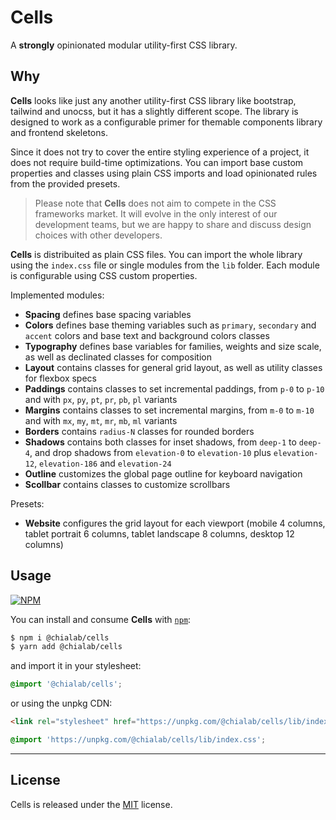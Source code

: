 # Cells

A **strongly** opinionated modular utility-first CSS library.

## Why

**Cells** looks like just any another utility-first CSS library like bootstrap, tailwind and unocss, but it has a slightly different scope. The library is designed to work as a configurable primer for themable components library and frontend skeletons.

Since it does not try to cover the entire styling experience of a project, it does not require build-time optimizations. You can import base custom properties and classes using plain CSS imports and load opinionated rules from the provided presets.

> Please note that **Cells** does not aim to compete in the CSS frameworks market. It will evolve in the only interest of our development teams, but we are happy to share and discuss design choices with other developers.

**Cells** is distribuited as plain CSS files. You can import the whole library using the `index.css` file or single modules from the `lib` folder. Each module is configurable using CSS custom properties.

Implemented modules:

* **Spacing** defines base spacing variables
* **Colors** defines base theming variables such as `primary`, `secondary` and `accent` colors and base text and background colors classes
* **Typography** defines base variables for families, weights and size scale, as well as declinated classes for composition
* **Layout** contains classes for general grid layout, as well as utility classes for flexbox specs
* **Paddings** contains classes to set incremental paddings, from `p-0` to `p-10` and with `px`, `py`, `pt`, `pr`, `pb`, `pl` variants
* **Margins** contains classes to set incremental margins, from `m-0` to `m-10` and with `mx`, `my`, `mt`, `mr`, `mb`, `ml` variants
* **Borders** contains `radius-N` classes for rounded borders
* **Shadows** contains both classes for inset shadows, from `deep-1` to `deep-4`, and drop shadows from `elevation-0` to `elevation-10` plus `elevation-12`, `elevation-186` and `elevation-24`
* **Outline** customizes the global page outline for keyboard navigation
* **Scollbar** contains classes to customize scrollbars

Presets:

* **Website** configures the grid layout for each viewport (mobile 4 columns, tablet portrait 6 columns, tablet landscape 8 columns, desktop 12 columns)

## Usage

[![NPM](https://img.shields.io/npm/v/@chialab/cells.svg)](https://www.npmjs.com/package/@chialab/cells)

You can install and consume **Cells** with [`npm`](https://www.npmjs.com/):

```sh
$ npm i @chialab/cells
$ yarn add @chialab/cells
```

and import it in your stylesheet:

```css
@import '@chialab/cells';
```

or using the unpkg CDN:

```html
<link rel="stylesheet" href="https://unpkg.com/@chialab/cells/lib/index.css" />
```

```css
@import 'https://unpkg.com/@chialab/cells/lib/index.css';
```

---

## License

Cells is released under the [MIT](https://github.com/chialab/cells/blob/main/LICENSE) license.
